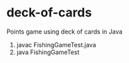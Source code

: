 # deck-of-cards
Points game using deck of cards in Java

1. javac FishingGameTest.java
2. java FishingGameTest

